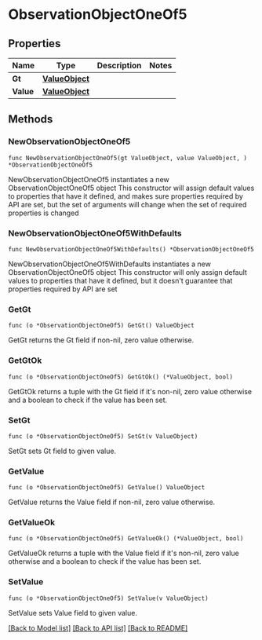 # ObservationObjectOneOf5

## Properties

Name | Type | Description | Notes
------------ | ------------- | ------------- | -------------
**Gt** | [**ValueObject**](ValueObject.md) |  | 
**Value** | [**ValueObject**](ValueObject.md) |  | 

## Methods

### NewObservationObjectOneOf5

`func NewObservationObjectOneOf5(gt ValueObject, value ValueObject, ) *ObservationObjectOneOf5`

NewObservationObjectOneOf5 instantiates a new ObservationObjectOneOf5 object
This constructor will assign default values to properties that have it defined,
and makes sure properties required by API are set, but the set of arguments
will change when the set of required properties is changed

### NewObservationObjectOneOf5WithDefaults

`func NewObservationObjectOneOf5WithDefaults() *ObservationObjectOneOf5`

NewObservationObjectOneOf5WithDefaults instantiates a new ObservationObjectOneOf5 object
This constructor will only assign default values to properties that have it defined,
but it doesn't guarantee that properties required by API are set

### GetGt

`func (o *ObservationObjectOneOf5) GetGt() ValueObject`

GetGt returns the Gt field if non-nil, zero value otherwise.

### GetGtOk

`func (o *ObservationObjectOneOf5) GetGtOk() (*ValueObject, bool)`

GetGtOk returns a tuple with the Gt field if it's non-nil, zero value otherwise
and a boolean to check if the value has been set.

### SetGt

`func (o *ObservationObjectOneOf5) SetGt(v ValueObject)`

SetGt sets Gt field to given value.


### GetValue

`func (o *ObservationObjectOneOf5) GetValue() ValueObject`

GetValue returns the Value field if non-nil, zero value otherwise.

### GetValueOk

`func (o *ObservationObjectOneOf5) GetValueOk() (*ValueObject, bool)`

GetValueOk returns a tuple with the Value field if it's non-nil, zero value otherwise
and a boolean to check if the value has been set.

### SetValue

`func (o *ObservationObjectOneOf5) SetValue(v ValueObject)`

SetValue sets Value field to given value.



[[Back to Model list]](../README.md#documentation-for-models) [[Back to API list]](../README.md#documentation-for-api-endpoints) [[Back to README]](../README.md)


